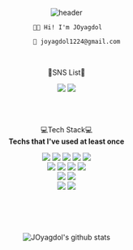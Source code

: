 <div align="center">

  ![header](https://capsule-render.vercel.app/api?type=waving&color=0:3C3B3F,100:605C3C&height=250&text=%F0%9F%AA%A8%20JOyagdol%20%F0%9F%AA%A8&fontColor=ffffff&fontAlignY=35&textBg=true)

  <div align="left">
  
                              🧑‍💻 Hi! I'm JOyagdol  
               
                              📧 joyagdol1224@gmail.com
  </div>
  </br>

  📑SNS List📑
  

  <a href="https://joyagdol.tistory.com/" target="_blank"><img src="https://img.shields.io/badge/DevBlog-767c77?style=flat-square&logo=blogger&logoColor=white"/></a>
  <a href="https://www.instagram.com/jo_yagdol/" target="_blank"><img src="https://img.shields.io/badge/DevBlog-e84a5f?style=flat-square&logo=instagram&logoColor=white"/></a>

  
    
  </br>
  </br>
  
  💻Tech Stack💻
  </br>
  __Techs that I've used at least once__
  
  
  <img src="https://img.shields.io/badge/Python-3ab4f2?style=for-the-badge&logo=Python&logoColor=white">
  <img src="https://img.shields.io/badge/C-293462?style=for-the-badge&logo=C&logoColor=white">
  <img src="https://img.shields.io/badge/C++-d61c42?style=for-the-badge&logo=C%2B%2B&logoColor=white">
  <img src="https://img.shields.io/badge/Csharp-feb139?style=for-the-badge&logo=Csharp&logoColor=white">
  <img src="https://img.shields.io/badge/JAVA-fff80a?style=for-the-badge&logo=JAVA&logoColor=white">
  </br>
  <img src="https://img.shields.io/badge/HTML-abc9ff?style=for-the-badge&logo=HTML5&logoColor=white">
  <img src="https://img.shields.io/badge/CSS-ffdede?style=for-the-badge&logo=CSS3&logoColor=white">
  <img src="https://img.shields.io/badge/JAVASCRIPT-ff8b8b?style=for-the-badge&logo=JavaScript&logoColor=white">
  <img src="https://img.shields.io/badge/REACT-eb4747?style=for-the-badge&logo=React&logoColor=white">
  </br>
  <img src="https://img.shields.io/badge/UNITY-fafafa?style=for-the-badge&logo=Unity&logoColor=black">
  <img src="https://img.shields.io/badge/UNREAL-0e1128?style=for-the-badge&logo=Unreal Engine&logoColor=white">
  </br>
  <img src="https://img.shields.io/badge/MYSQL-1a4d2e?style=for-the-badge&logo=MySQL&logoColor=white">
  <img src="https://img.shields.io/badge/LINUX-ff9f29?style=for-the-badge&logo=Linux&logoColor=white">
  </br>
  </br>
  </br>
  
  </br>
  </br>
  
  ![JOyagdol's github stats](https://github-readme-stats.vercel.app/api?username=JOyagdol&show_icons=true&title_color=ff9f29&custom_title=JOyagdol's%20github&icon_color=1a4d2e)
</div>
